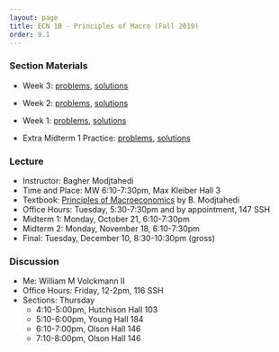 ```yaml
---
layout: page
title: ECN 1B - Principles of Macro (Fall 2019)
order: 9.1
---
```


### Section Materials
* Week 3: [problems](week3.pdf), [solutions](week3-ans.pdf)
* Week 2: [problems](week2.pdf), [solutions](week2-ans.pdf)
* Week 1: [problems](week1.pdf), [solutions](week1-ans.pdf)

* Extra Midterm 1 Practice: [problems](mt1practice.pdf), [solutions](mt1practice-ans.pdf)


### Lecture
* Instructor: Bagher Modjtahedi
* Time and Place: MW 6:10-7:30pm, Max Kleiber Hall 3
* Textbook: [Principles of Macroeconomics](https://www.grtep.com/index.cfm/core/enroll/courseLookup) by B. Modjtahedi
* Office Hours: Tuesday, 5:30-7:30pm and by appointment, 147 SSH
* Midterm 1: Monday, October 21, 6:10-7:30pm
* Midterm 2: Monday, November 18, 6:10-7:30pm
* Final: Tuesday, December 10, 8:30-10:30pm (gross)


### Discussion
* Me: William M Volckmann II
* Office Hours: Friday, 12-2pm, 116 SSH
* Sections: Thursday
  * 4:10-5:00pm, Hutchison Hall 103
  * 5:10-6:00pm, Young Hall 184
  * 6:10-7:00pm, Olson Hall 146
  * 7:10-8:00pm, Olson Hall 146
